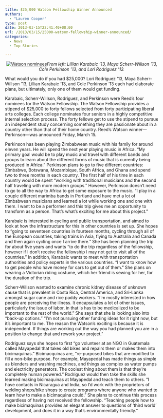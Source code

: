 ```yaml
---
title: $25,000 Watson Fellowship Winner Announced
authors: 
  - "Lauren Cooper"
type: post
date: 2013-03-15T22:41:40+00:00
url: /2013/03/15/25000-watson-fellowship-winner-announced/
categories:
  - News
  - Top Stories

---
```

<p style="text-align: center;">
  <a href="https://i2.wp.com/www.reedquest.org/wp-content/uploads/2013/03/IMG_1570_web.jpg"><img class="aligncenter size-full wp-image-2177" alt="Watson nominees" src="https://i2.wp.com/www.reedquest.org/wp-content/uploads/2013/03/IMG_1570_web.jpg?resize=770%2C513" data-recalc-dims="1" /></a><em>From left: Lillian Karabaic &#8217;13, Maya Scherr-Willson &#8217;13, Cole Perkinson &#8217;13, and Lori Rodriguez &#8217;13.</em>
</p>

What would you do if you had $25,000? Lori Rodriguez ’13, Maya Scherr-Willson ’13, Lillian Karabaic ’13, and Cole Perkinson ’13 each had elaborate plans, but ultimately, only one of them would get funding.

Karabaic, Scherr-Willson, Rodriguez, and Perkinson were Reed’s four nominees for the Watson Fellowship. The Watson Fellowship provides a stipend of $25,000 to forty fellows selected from forty participating liberal arts colleges. Each college nominates four seniors in a highly competitive internal selection process. The forty fellows get to use the stipend to pursue an independent study concerning something they are passionate about in a country other than that of their home country. Reed’s Watson winner—Perkinson—was announced Friday, March 15.

Perkinson has been playing Zimbabwean music with his family for around eleven years. He will spend the next year playing music in Africa. “My primary goal would be to play music and travel with different bands and groups to learn about the different forms of music that is currently being produced in Africa.” Perkinson plans to go to five different countries: Zimbabwe, Botswana, Mozambique, South Africa, and Ghana and spend two to three months in each country. The first half of his time in each country would be spent “working with traditional musicians and the second half traveling with more modern groups.” However, Perkinson doesn’t need to go to all the way to Africa to get some exposure to the music. “I play in a couple different marimba bands in Portland and have met a lot of Zimbabwean musicians and learned a lot while working one and one with them. I want to be a performer and this trip gives me an opportunity to transform as a person. That’s what’s exciting for me about this project.”

Karabaic is interested in cycling and public transportation, and aimed to look at how the infrastructure for this in other countries is set up. She hopes to “going to seventeen countries in fourteen months, cycling through all of the European countries, taking trains in Asia, flying to Australia and Canada and then again cycling once I arrive there.” She has been planning the trip for about five years and wants “to do the trip regardless of the fellowship, however if I don’t receive the fellowship I may not get to visit all of the countries.” In addition, Karabaic wants to meet with transportation authorities and policy experts in the various countries. “I want to know how to get people who have money for cars to get out of them.” She plans on wearing a Victorian riding costume, which her friend is sewing for her, for the duration of the trip.

Scherr-Willson wanted to examine chronic kidney disease of unknown cause that is prevalent in Costa Rica, Central America, and Sri-Lanka amongst sugar cane and rice paddy workers. “I’m mostly interested in how people are perceiving the illness. It encapsulates a lot of other issues, particularly the issue of labor, in that is has to be medicalized to be important to the rest of the world.” She says that she is looking also into “back-up options.” “I’m not pursuing other funding ideas for it right now, but it’s important to me. The reason the Watson’s exciting is because it is independent. If things are working out the way you had planned you are in a position to change that and rework your project.”

Rodriguez says she hopes to first “go volunteer at an NGO in Guatemala called Mayapedal that takes old bikes and repairs them or makes them into bicimaquinas.” Bicimacquinas are, “re-purposed bikes that are modified to fill a non-bike purpose. For example, Mayapedal has made things as simple as blenders and washing machines, and things as complex as water pumps and electricity generators. The coolest thing about them is that they&#8217;re completely human powered.” Rodriguez would then take the skills she learned making bicimaquinas at Mayapedal and teach them to others. “I have contacts in Nicaragua and India, so I&#8217;d work with the proprietors of welding shops/bike shops to create programs where anyone who wanted to learn how to make a bicimaquina could.” She plans to continue this process regardless of having not received the fellowship. “Teaching people how to make bicimaquinas provides an elegant answer to questions of ‘third world’ development, and does it in a way that&#8217;s environmentally friendly.”